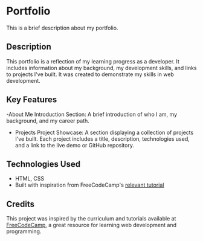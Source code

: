 # Portfolio

This is a brief description about my portfolio.

## Description

This portfolio is a reflection of my learning progress as a developer. It includes information about my background, my development skills, and links to projects I've built. It was created to demonstrate my skills in web development.

## Key Features

-About Me
    Introduction Section: A brief introduction of who I am, my background, and my career path.
- Projects
    Project Showcase: A section displaying a collection of projects I've built. Each project includes a title, description, technologies used, and a link to the live demo or GitHub repository.

## Technologies Used

- HTML, CSS
- Built with inspiration from FreeCodeCamp's [relevant tutorial](https://www.freecodecamp.org)

## Credits

This project was inspired by the curriculum and tutorials available at [FreeCodeCamp](https://www.freecodecamp.org), a great resource for learning web development and programming.
